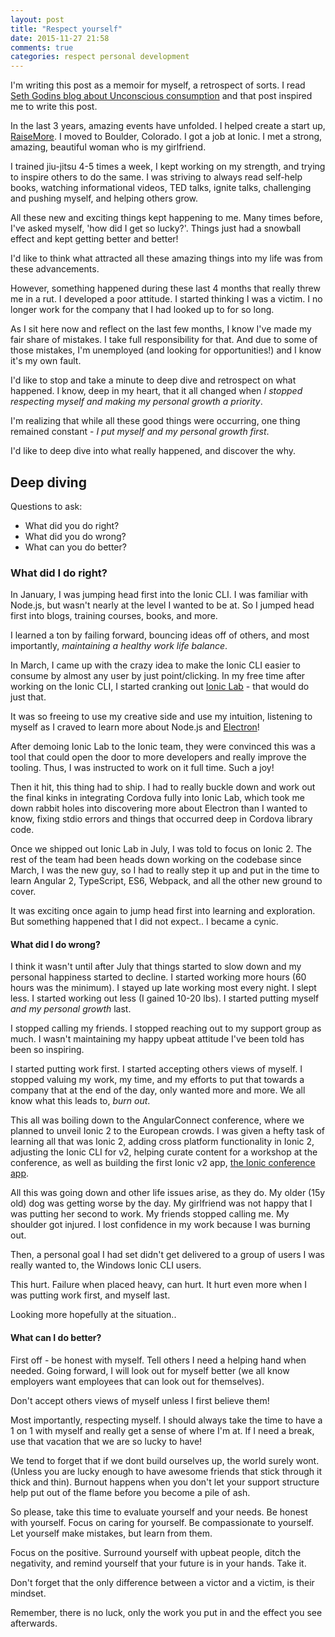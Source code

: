 ```yaml
---
layout: post
title: "Respect yourself"
date: 2015-11-27 21:58
comments: true
categories: respect personal development
---
```


I'm writing this post as a memoir for myself, a retrospect of sorts. I read [Seth Godins blog about Unconscious consumption](http://sethgodin.typepad.com/seths_blog/2015/11/unconscious-consumption.html) and that post inspired me to write this post.

In the last 3 years, amazing events have unfolded. I helped create a start up, [RaiseMore](http://raisemore.com). I moved to Boulder, Colorado. I got a job at Ionic. I met a strong, amazing, beautiful woman who is my girlfriend.

I trained jiu-jitsu 4-5 times a week, I kept working on my strength, and trying to inspire others to do the same. I was striving to always read self-help books, watching informational videos, TED talks, ignite talks, challenging and pushing myself, and helping others grow. 

All these new and exciting things kept happening to me. Many times before, I've asked myself, 'how did I get so lucky?'. Things just had a snowball effect and kept getting better and better!

I'd like to think what attracted all these amazing things into my life was from these advancements.

However, something happened during these last 4 months that really threw me in a rut. I developed a poor attitude. I started thinking I was a victim. I no longer work for the company that I had looked up to for so long.

As I sit here now and reflect on the last few months, I know I've made my fair share of mistakes. I take full responsibility for that. And due to some of those mistakes, I'm unemployed (and looking for opportunities!) and I know it's my own fault.

I'd like to stop and take a minute to deep dive and retrospect on what happened. I know, deep in my heart, that it all changed when *I stopped respecting myself and making my personal growth a priority*.

I'm realizing that while all these good things were occurring, one thing remained constant - *I put myself and my personal growth first*. 

I'd like to deep dive into what really happened, and discover the why.

## Deep diving

Questions to ask:

* What did you do right?
* What did you do wrong?
* What can you do better?

### What did I do right?

In January, I was jumping head first into the Ionic CLI. I was familiar with Node.js, but wasn't nearly at the level I wanted to be at. So I jumped head first into blogs, training courses, books, and more.

I learned a ton by failing forward, bouncing ideas off of others, and most importantly, *maintaining a healthy work life balance*.

In March, I came up with the crazy idea to make the Ionic CLI easier to consume by almost any user by just point/clicking. In my free time after working on the Ionic CLI, I started cranking out [Ionic Lab](http://lab.ionic.io) - that would do just that.

It was so freeing to use my creative side and use my intuition, listening to myself as I craved to learn more about Node.js and [Electron](http://electron.github.io)!

After demoing Ionic Lab to the Ionic team, they were convinced this was a tool that could open the door to more developers and really improve the tooling. Thus, I was instructed to work on it full time. Such a joy!

Then it hit, this thing had to ship. I had to really buckle down and work out the final kinks in integrating Cordova fully into Ionic Lab, which took me down rabbit holes into discovering more about Electron than I wanted to know, fixing stdio errors and things that occurred deep in Cordova library code.

Once we shipped out Ionic Lab in July, I was told to focus on Ionic 2. The rest of the team had been heads down working on the codebase since March, I was the new guy, so I had to really step it up and put in the time to learn Angular 2, TypeScript, ES6, Webpack, and all the other new ground to cover.

It was exciting once again to jump head first into learning and exploration. But something happened that I did not expect.. I became a cynic.

#### What did I do wrong?

I think it wasn't until after July that things started to slow down and my personal happiness started to decline. I started working more hours (60 hours was the minimum). I stayed up late working most every night. I slept less. I started working out less (I gained 10-20 lbs). I started putting myself *and my personal growth* last.

I stopped calling my friends. I stopped reaching out to my support group as much. I wasn't maintaining my happy upbeat attitude I've been told has been so inspiring.

I started putting work first. I started accepting others views of myself. I stopped valuing my work, my time, and my efforts to put that towards a company that at the end of the day, only wanted more and more. We all know what this leads to, *burn out*.

This all was boiling down to the AngularConnect conference, where we planned to unveil Ionic 2 to the European crowds. I was given a hefty task of learning all that was Ionic 2, adding cross platform functionality in Ionic 2, adjusting the Ionic CLI for v2, helping curate content for a workshop at the conference, as well as building the first Ionic v2 app, [the Ionic conference app](http://github.com/driftyco/ionic-conference-app).

All this was going down and other life issues arise, as they do. My older (15y old) dog was getting worse by the day. My girlfriend was not happy that I was putting her second to work. My friends stopped calling me. My shoulder got injured. I lost confidence in my work because I was burning out.

Then, a personal goal I had set didn't get delivered to a group of users I was really wanted to, the Windows Ionic CLI users.

This hurt. Failure when placed heavy, can hurt. It hurt even more when I was putting work first, and myself last.

Looking more hopefully at the situation..

#### What can I do better?

First off - be honest with myself. Tell others I need a helping hand when needed. Going forward, I will look out for myself better (we all know employers want employees that can look out for themselves).

Don't accept others views of myself unless I first believe them!

Most importantly, respecting myself. I should always take the time to have a 1 on 1 with myself and really get a sense of where I'm at. If I need a break, use that vacation that we are so lucky to have!

We tend to forget that if we dont build ourselves up, the world surely wont. (Unless you are lucky enough to have awesome friends that stick through it thick and thin). Burnout happens when you don't let your support structure help put out of the flame before you become a pile of ash.

So please, take this time to evaluate yourself and your needs. Be honest with yourself. Focus on caring for yourself. Be compassionate to yourself. Let yourself make mistakes, but learn from them. 

Focus on the positive. Surround yourself with upbeat people, ditch the negativity, and remind yourself that your future is in your hands. Take it. 

Don't forget that the only difference between a victor and a victim, is their mindset.

Remember, there is no luck, only the work you put in and the effect you see afterwards.
